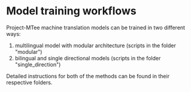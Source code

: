 # Model training workflows

Project-MTee machine translation models can be trained in two different ways:

1. multilingual model with modular architecture (scripts in the folder "modular")
2. bilingual and single directional models (scripts in the folder "single_direction")

Detailed instructions for both of the methods can be found in their respective folders.

